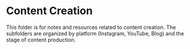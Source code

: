 # Content Creation

This folder is for notes and resources related to content creation. The subfolders are organized by platform (Instagram, YouTube, Blog) and the stage of content production.